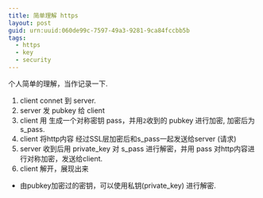 ```yaml
---
title: 简单理解 https
layout: post
guid: urn:uuid:060de99c-7597-49a3-9281-9ca84fccbb5b
tags:
  - https
  - key
  - security
---
```



个人简单的理解，当作记录一下.

1. client connet 到 server.
2. server 发 pubkey 给 client
3. client 用 生成一个对称密钥 pass，并用`2`收到的 pubkey 进行加密, 加密后为s_pass.
4. client 将http内容 经过SSL层加密后和s_pass一起发送给server (请求)
5. server 收到后用 private_key 对 s_pass 进行解密，并用 pass 对http内容进行对称加密，发送给client.
6. client 解开，展现出来


* 由pubkey加密过的密钥，可以使用私钥(private_key) 进行解密.
